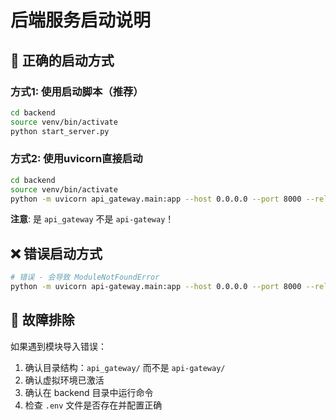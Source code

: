# 后端服务启动说明

## 🚀 正确的启动方式

### 方式1: 使用启动脚本（推荐）
```bash
cd backend
source venv/bin/activate
python start_server.py
```

### 方式2: 使用uvicorn直接启动
```bash
cd backend
source venv/bin/activate
python -m uvicorn api_gateway.main:app --host 0.0.0.0 --port 8000 --reload
```

**注意**: 是 `api_gateway` 不是 `api-gateway`！

## ❌ 错误启动方式

```bash
# 错误 - 会导致 ModuleNotFoundError
python -m uvicorn api-gateway.main:app --host 0.0.0.0 --port 8000 --reload
```

## 🔧 故障排除

如果遇到模块导入错误：
1. 确认目录结构：`api_gateway/` 而不是 `api-gateway/`
2. 确认虚拟环境已激活
3. 确认在 backend 目录中运行命令
4. 检查 `.env` 文件是否存在并配置正确